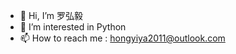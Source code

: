 - 👋 Hi, I’m 罗弘毅
- 👀 I’m interested in Python
- 📫 How to reach me : hongyiya2011@outlook.com
<!---
hongyiya/hongyiya is a ✨ special ✨ repository because its `README.md` (this file) appears on your GitHub profile.
You can click the Preview link to take a look at your changes.
--->
